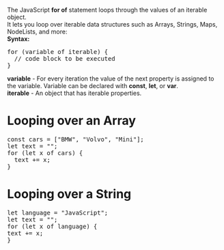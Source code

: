 The JavaScript <b>for of</b> statement loops through the values of an iterable object.
<br>
It lets you loop over iterable data structures such as Arrays, Strings, Maps, NodeLists, and more:
<br>
<b>Syntax:</b>
<pre>
for (variable of iterable) {
  // code block to be executed
}
</pre>
<b>variable</b> - For every iteration the value of the next property is assigned to the variable. Variable can be declared with <b>const</b>, <b>let</b>, or <b>var</b>.
<br>
<b>iterable</b> - An object that has iterable properties.
<h1>Looping over an Array</h1>
<pre>
const cars = ["BMW", "Volvo", "Mini"];
let text = "";
for (let x of cars) {
  text += x;
}
</pre>
<h1>Looping over a String</h1>
<pre>
let language = "JavaScript";
let text = "";
for (let x of language) {
text += x;
}
</pre>
